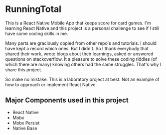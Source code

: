 # RunningTotal

This is a React Native Mobile App that keeps score for card games. I'm learning React Native and this project is a personal challenge to see if I still have some coding skills in me.

Many parts are graciously copied from other repo's and tutorials. I should have kept a record which ones. But I didn't. So I thank everybody that shared their work, wrote blogs about their learnings, asked or answered questions on stackoverflow. It a pleasure to solve these coding riddles (of which there are many) knowing others had the same struggles. That's why I share this project.

So make no mistake. This is a laboratory project at best. Not an example of how to approach or implement React Native.

## Major Components used in this project
- React Native
- Mobx
- Mobx Persist
- Native Base

